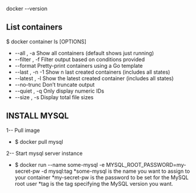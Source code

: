 docker --version

## List containers
$ docker container ls [OPTIONS]
* --all , -a		Show all containers (default shows just running)
* --filter , -f		Filter output based on conditions provided
* --format		Pretty-print containers using a Go template
* --last , -n	-1	Show n last created containers (includes all states)
* --latest , -l		Show the latest created container (includes all states)
* --no-trunc		Don’t truncate output
* --quiet , -q		Only display numeric IDs
* --size , -s		Display total file sizes

## INSTALL MYSQL
1-- Pull image
* $ docker pull mysql

2-- Start mysql server instance
* $ docker run --name some-mysql -e MYSQL_ROOT_PASSWORD=my-secret-pw -d mysql:tag
  *some-mysql is the name you want to assign to your container
  *my-secret-pw is the password to be set for the MySQL root user
  *tag is the tag specifying the MySQL version you want.

